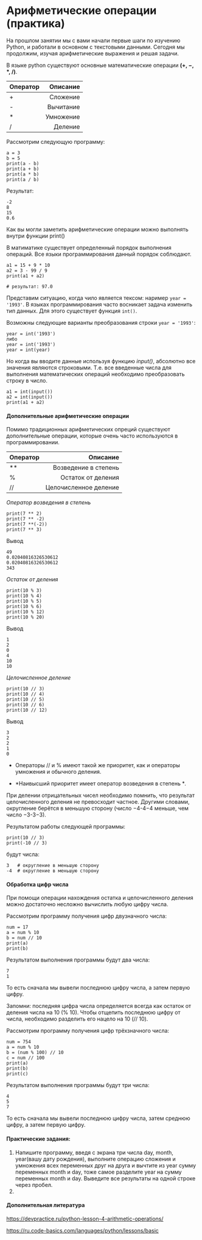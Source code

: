 # Арифметические операции (практика)

На прошлом занятии мы с вами начали первые шаги по изучению Python, и работали в основном с текстовыми данными. Сегодня мы продолжим, изучая арифметические выражения и решая задачи.

В языке python cуществуют основные математические операции **(+, −, *, /)**.

|         Оператор     |        Описание      |   
| :------------------- | -------------------: |
| +                    | Сложение 
| -                    | Вычитание            | 
| *                    | Умножение           |
| /                    | Деление             | 

Рассмотрим следующую программу:

```
a = 3
b = 5
print(a - b)
print(a + b)
print(a * b)
print(a / b)
```
Результат:

```
-2
8
15
0.6
```
Как вы могли заметить арифметические операции можно выполнять внутри функции print()

В матиматике существует определенный порядок выполнения операций. Все языки программирования данный порядок соблюдают.

```
a1 = 15 + 9 * 10 
a2 = 3 - 99 / 9
print(a1 + a2)

# результат: 97.0
```

Представим ситуацию, когда чило является тексом: наример `year = '1993'`.
В языках программирования часто восникает задача изменить тип данных. Для этого существует функция `int()`.

Возможны следующие варианты преобразования строки `year = '1993'`:

```
year = int('1993')
либо
year = int('1993')
year = int(year)
```
Но когда вы вводите данные используя функцию *input()*, абсолютно все значения являются строковыми. Т.е. все введенные числа для выполнения математических операций необходимо преобразовать строку в число.
```
a1 = int(input())
a2 = int(input())
print(a1 + a2)
```
#### Дополнительные арифметические операции

Помимо традиционных арифметических опреций существуют дополнительные операции, которые очень часто используются в программировании.

|         Оператор     |        Описание      |   
| :------------------- | -------------------: |
| **                   | Возведение в степень 
| %                    | Остаток от деления   | 
| //                   | Целочисленное деление

*Оператор возведения в степень*

```
print(7 ** 2)
print(7 ** -2)
print(7 **(-2))
print(7 ** 3)

```
Вывод
```
49
0.02040816326530612
0.02040816326530612
343
```
*Остаток от деления*

```
print(10 % 3)
print(10 % 4)
print(10 % 5)
print(10 % 6)
print(10 % 12)
print(10 % 20)
```
Вывод
```
1
2
0
4 
10
10
```
*Целочисленное деление*

```
print(10 // 3)
print(10 // 4)
print(10 // 5)
print(10 // 6)
print(10 // 12)
```
Вывод

```
3
2
2
1
0
```

* Операторы // и % имеют такой же приоритет, как и операторы умножения и обычного деления.

* *Наивысший приоритет имеет оператор возведения в степень **.*

При делении отрицательных чисел необходимо помнить, что результат целочисленного деления не превосходит частное. Другими словами, округление берётся в меньшую сторону (число −4-4−4 меньше, чем число −3-3−3).

Результатом работы следующей программы:

    print(10 // 3)
    print(-10 // 3)

будут числа:

    3   # округление в меньшую сторону
    -4  # округление в меньшую сторону
#### Обработка цифр числа

При помощи операции нахождения остатка и целочисленного деления можно достаточно несложно вычислить любую цифру числа.

Рассмотрим программу получения цифр двузначного числа:

    num = 17
    a = num % 10
    b = num // 10
    print(a)
    print(b)

Результатом выполнения программы будут два числа:

    7
    1

То есть сначала мы вывели последнюю цифру числа, а затем первую цифру.

Запомни: последняя цифра числа определяется всегда как остаток от деления числа на 10 (% 10). Чтобы отщепить последнюю цифру от числа, необходимо разделить его нацело на 10 (// 10).

Рассмотрим программу получения цифр трёхзначного числа:

    num = 754
    a = num % 10
    b = (num % 100) // 10
    c = num // 100
    print(a)
    print(b)
    print(c)

Результатом выполнения программы будут три числа:

    4
    5
    7

То есть сначала мы вывели последнюю цифру числа, затем среднюю цифру, а затем первую цифру.


#### Практические задания:

1. Напишите программу, введя с экрана три числа day, month, year(вашу дату рождения), выполните операцию сложения и умножения всех переменных друг на друга и вычтите из year сумму переменных month и day, тоже самое разделите year на сумму переменных month и day. Выведите все результаты на одной строке через пробел.
2. 


#### Дополнительная литература
https://devpractice.ru/python-lesson-4-arithmetic-operations/

https://ru.code-basics.com/languages/python/lessons/basic